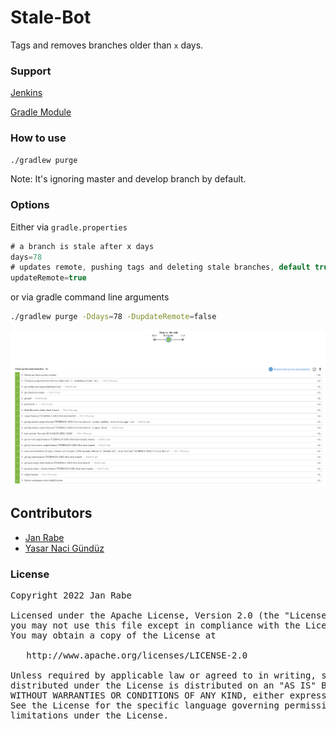 # Stale-Bot

Tags and removes branches older than `x` days.

### Support
[Jenkins](stale-bot/Jenkinsfile.groovy)

[Gradle Module](stale-bot/build.gradle)

### How to use

```sh
./gradlew purge
```

Note: It's ignoring master and develop branch by default.

### Options

Either via `gradle.properties`

```groovy
# a branch is stale after x days
days=78
# updates remote, pushing tags and deleting stale branches, default true
updateRemote=true
```

 or via gradle command line arguments

```sh
./gradlew purge -Ddays=78 -DupdateRemote=false
```

[![Screenshot](Screenshot.png)](Screenshot.png)

## Contributors

- [Jan Rabe](https://kibotu.net)
- [Yasar Naci Gündüz](https://github.com/ColdTea-Projects)

### License
<pre>
Copyright 2022 Jan Rabe

Licensed under the Apache License, Version 2.0 (the "License");
you may not use this file except in compliance with the License.
You may obtain a copy of the License at

   http://www.apache.org/licenses/LICENSE-2.0

Unless required by applicable law or agreed to in writing, software
distributed under the License is distributed on an "AS IS" BASIS,
WITHOUT WARRANTIES OR CONDITIONS OF ANY KIND, either express or implied.
See the License for the specific language governing permissions and
limitations under the License.
</pre>
